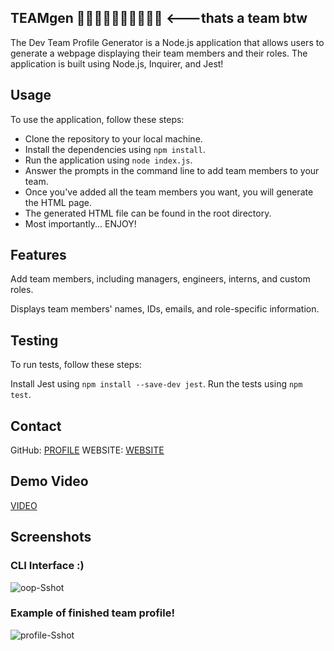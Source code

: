 ## TEAMgen 🧑‍🤝‍🧑🏿‍🤝‍🧑🏾🧑‍🤝‍🧑 <---thats a team btw

The Dev Team Profile Generator is a Node.js application that allows users to generate a webpage displaying their team members and their roles. The application is built using Node.js, Inquirer, and Jest!

## Usage
To use the application, follow these steps:

- Clone the repository to your local machine.
- Install the dependencies using ```npm install```.
- Run the application using ```node index.js```.
- Answer the prompts in the command line to add team members to your team.
- Once you've added all the team members you want, you will generate the HTML page.
- The generated HTML file can be found in the root directory.
- Most importantly... ENJOY!

## Features
Add team members, including managers, engineers, interns, and custom roles.

Displays team members' names, IDs, emails, and role-specific information.

## Testing
To run tests, follow these steps:

Install Jest using ```npm install --save-dev jest```.
Run the tests using ```npm test```.

## Contact
GitHub: [PROFILE](https://github.com/lbako801)
WEBSITE: [WEBSITE](https://lorenbako.com/)

## Demo Video
[VIDEO](https://watch.screencastify.com/v/aPOqjwk92GJaRHSImAtq)
## Screenshots
### CLI Interface :)
![oop-Sshot](https://user-images.githubusercontent.com/112914389/220232328-e7569fb4-3fc2-4c01-b5d7-d36aafea1da6.jpg)

### Example of finished team profile!
![profile-Sshot](https://user-images.githubusercontent.com/112914389/220232323-a0284002-5277-45d8-9186-287522b78fed.jpg)
